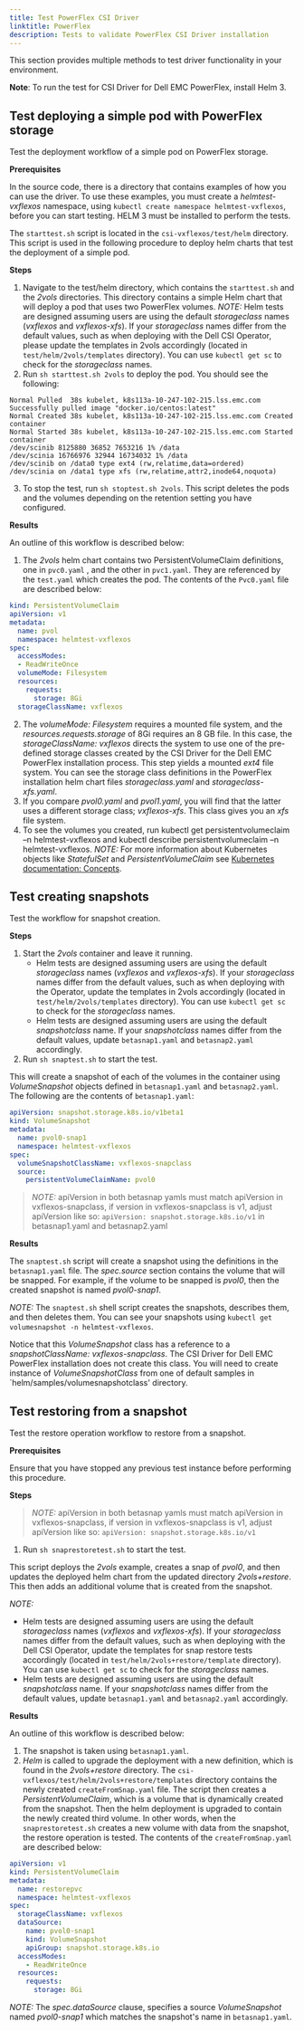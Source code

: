 ```yaml
---
title: Test PowerFlex CSI Driver
linktitle: PowerFlex
description: Tests to validate PowerFlex CSI Driver installation
---
```


This section provides multiple methods to test driver functionality in your environment.

**Note**: To run the test for CSI Driver for Dell EMC PowerFlex, install Helm 3.

## Test deploying a simple pod with PowerFlex storage

Test the deployment workflow of a simple pod on PowerFlex storage.

**Prerequisites**

In the source code, there is a directory that contains examples of how you can use the driver. To use these examples, you must create a _helmtest-vxflexos_ namespace, using `kubectl create namespace helmtest-vxflexos`, before you can start testing. HELM 3 must be installed to perform the tests.

The `starttest.sh` script is located in the `csi-vxflexos/test/helm` directory. This script is used in the following procedure to deploy helm charts that test the deployment of a simple pod.

**Steps**

1. Navigate to the test/helm directory, which contains the `starttest.sh` and the _2vols_ directories. This directory contains a simple Helm chart that will deploy a pod that uses two PowerFlex volumes.
*NOTE:* Helm tests are designed assuming users are using the default _storageclass_ names (_vxflexos_ and _vxflexos-xfs_). If your _storageclass_ names differ from the default values, such as when deploying with the Dell CSI Operator, please update the templates in 2vols accordingly (located in `test/helm/2vols/templates` directory). You can use `kubectl get sc` to check for the _storageclass_ names.
2. Run `sh starttest.sh 2vols` to deploy the pod. You should see the following:
```
Normal Pulled  38s kubelet, k8s113a-10-247-102-215.lss.emc.com Successfully pulled image "docker.io/centos:latest"
Normal Created 38s kubelet, k8s113a-10-247-102-215.lss.emc.com Created container
Normal Started 38s kubelet, k8s113a-10-247-102-215.lss.emc.com Started container
/dev/scinib 8125880 36852 7653216 1% /data
/dev/scinia 16766976 32944 16734032 1% /data
/dev/scinib on /data0 type ext4 (rw,relatime,data=ordered)
/dev/scinia on /data1 type xfs (rw,relatime,attr2,inode64,noquota)
```
3. To stop the test, run `sh stoptest.sh 2vols`. This script deletes the pods and the volumes depending on the retention setting you have configured.

**Results**

An outline of this workflow is described below:
1. The _2vols_ helm chart contains two PersistentVolumeClaim definitions, one in `pvc0.yaml` , and the other in `pvc1.yaml`. They are referenced by the `test.yaml` which creates the pod. The contents of the `Pvc0.yaml` file are described below:
```yaml
kind: PersistentVolumeClaim
apiVersion: v1
metadata:
  name: pvol
  namespace: helmtest-vxflexos
spec:
  accessModes:
  - ReadWriteOnce
  volumeMode: Filesystem
  resources:
    requests:
      storage: 8Gi
  storageClassName: vxflexos
```

2. The _volumeMode: Filesystem_ requires a mounted file system, and the _resources.requests.storage_ of 8Gi requires an 8 GB file. In this case, the _storageClassName: vxflexos_ directs the system to use one of the pre-defined storage classes created by the CSI Driver for the Dell EMC PowerFlex installation process. This step yields a mounted _ext4_ file system. You can see the storage class definitions in the PowerFlex installation helm chart files _storageclass.yaml_ and _storageclass-xfs.yaml_.
3. If you compare _pvol0.yaml_ and _pvol1.yaml_, you will find that the latter uses a different storage class; _vxflexos-xfs_. This class gives you an _xfs_ file system.
4. To see the volumes you created, run kubectl get persistentvolumeclaim –n helmtest-vxflexos and kubectl describe persistentvolumeclaim –n helmtest-vxflexos.
*NOTE:* For more information about Kubernetes objects like _StatefulSet_ and _PersistentVolumeClaim_ see [Kubernetes documentation: Concepts](https://kubernetes.io/docs/concepts/).

## Test creating snapshots

Test the workflow for snapshot creation. 

**Steps**

1. Start the _2vols_ container and leave it running.
    - Helm tests are designed assuming users are using the default _storageclass_ names (_vxflexos_ and _vxflexos-xfs_). If your _storageclass_ names differ from the default values, such as when deploying with the Operator, update the templates in 2vols accordingly (located in `test/helm/2vols/templates` directory). You can use `kubectl get sc` to check for the _storageclass_ names.
    - Helm tests are designed assuming users are using the default _snapshotclass_ name. If your _snapshotclass_ names differ from the default values, update `betasnap1.yaml` and `betasnap2.yaml` accordingly.
2. Run `sh snaptest.sh` to start the test.

This will create a snapshot of each of the volumes in the container using _VolumeSnapshot_ objects defined in `betasnap1.yaml` and `betasnap2.yaml`. The following are the contents of `betasnap1.yaml`:

```yaml
apiVersion: snapshot.storage.k8s.io/v1beta1
kind: VolumeSnapshot
metadata:
  name: pvol0-snap1
  namespace: helmtest-vxflexos
spec:
  volumeSnapshotClassName: vxflexos-snapclass
  source:
    persistentVolumeClaimName: pvol0
```

> *NOTE:* apiVersion in both betasnap yamls must match apiVersion in vxflexos-snapclass, if version in vxflexos-snapclass is v1, adjust apiVersion like so: `apiVersion: snapshot.storage.k8s.io/v1` in betasnap1.yaml and betasnap2.yaml 

**Results**

The `snaptest.sh` script will create a snapshot using the definitions in the `betasnap1.yaml` file. The _spec.source_ section contains the volume that will be snapped. For example, if the volume to be snapped is _pvol0_, then the created snapshot is named _pvol0-snap1_.

*NOTE:* The `snaptest.sh` shell script creates the snapshots, describes them, and then deletes them. You can see your snapshots using `kubectl get volumesnapshot -n helmtest-vxflexos`.

Notice that this _VolumeSnapshot_ class has a reference to a _snapshotClassName: vxflexos-snapclass_. The CSI Driver for Dell EMC PowerFlex installation does not create this class. You will need
to create instance of _VolumeSnapshotClass_ from one of default samples in `helm/samples/volumesnapshotclass' directory.

## Test restoring from a snapshot

Test the restore operation workflow to restore from a snapshot.

**Prerequisites**

Ensure that you have stopped any previous test instance before performing this procedure.

**Steps**

> *NOTE:* apiVersion in both betasnap yamls must match apiVersion in vxflexos-snapclass, if version in vxflexos-snapclass is v1, adjust apiVersion like so: `apiVersion: snapshot.storage.k8s.io/v1`

1. Run `sh snaprestoretest.sh` to start the test.

This script deploys the _2vols_ example, creates a snap of _pvol0_, and then updates the deployed helm chart from the updated directory _2vols+restore_. This then adds an additional volume that is created from the snapshot.

*NOTE:*
- Helm tests are designed assuming users are using the default _storageclass_ names (_vxflexos_ and _vxflexos-xfs_). If your _storageclass_ names differ from the default values, such as when deploying with the Dell CSI Operator, update the templates for snap restore tests accordingly (located in `test/helm/2vols+restore/template` directory). You can use `kubectl get sc` to check for the _storageclass_ names.
- Helm tests are designed assuming users are using the default _snapshotclass_ name. If your _snapshotclass_ names differ from the default values, update `betasnap1.yaml` and `betasnap2.yaml` accordingly.

**Results**

An outline of this workflow is described below:
1. The snapshot is taken using `betasnap1.yaml`.
2. _Helm_ is called to upgrade the deployment with a new definition, which is found in the _2vols+restore_ directory. The `csi-vxflexos/test/helm/2vols+restore/templates` directory contains the newly created `createFromSnap.yaml` file. The script then creates a _PersistentVolumeClaim_, which is a volume that is dynamically created from the snapshot. Then the helm deployment is upgraded to contain the newly created third volume. In other words, when the `snaprestoretest.sh` creates a new volume with data from the snapshot, the restore operation is tested. The contents of the `createFromSnap.yaml` are described below:

```yaml
apiVersion: v1
kind: PersistentVolumeClaim
metadata:
  name: restorepvc
  namespace: helmtest-vxflexos
spec:
  storageClassName: vxflexos
  dataSource:
    name: pvol0-snap1
    kind: VolumeSnapshot
    apiGroup: snapshot.storage.k8s.io
  accessModes:
    - ReadWriteOnce
  resources:
    requests:
      storage: 8Gi
```

*NOTE:* The _spec.dataSource_ clause, specifies a source _VolumeSnapshot_ named _pvol0-snap1_ which matches the snapshot's name in `betasnap1.yaml`.
